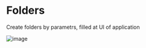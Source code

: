 # Folders

Create folders by parametrs, filled at UI of application


![image](https://user-images.githubusercontent.com/39002126/222961623-1de0f7a0-0c36-4cb8-b46b-0e3f1b9b7dc0.png)

